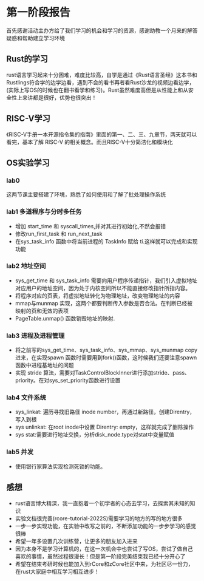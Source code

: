 # 第一阶段报告

首先感谢活动主办方给了我们学习的机会和学习的资源，感谢助教一个月来的解答疑惑和帮助建立学习环境

## Rust的学习

rust语言学习起来十分困难，难度比较高，自学是通过《Rust语言圣经》这本书和Rustlings符合学的边学边看，遇到不会的看书再者看Rust沙龙的视频边看边学，(实际上写OS的时候也在翻书看学和练习)。Rust虽然难度高但是从性能上和从安全性上来讲都是很好，优势也很突出！

## RISC-V学习

《RISC-V手册一本开源指令集的指南》里面的第一、二、三、九章节，两天就可以看完，基本了解 RISC-V 的相关概念。而且RISC-V十分简洁化和模块化

## OS实验学习

### lab0

这两节课主要搭建了环境，熟悉了如何使用和了解了批处理操作系统

### lab1 多道程序与分时多任务

- 增加 start_time 和 syscall_times,并对其进行初始化,不然会报错
- 修改run_first_task 和 run_next_task
- 在sys_task_info 函数中将当前进程的 TaskInfo 赋给 ti.这样就可以完成和实现功能

### lab2 地址空间

- sys_get_time 和 sys_task_info 需要向用户程序传递指针，我们引入虚拟地址对应用户的地址空间，因为处于内核空间所以不能直接修改指针所指内容。
- 将程序对应的页表，将虚拟地址转化为物理地址，改变物理地址的内容
- mmap与munmap 实现，这两个都要判断传入参数是否合法。在判断已经被映射的页和无效的表项
-  PageTable.unmap() 函数销毁地址的映射.

### lab3 进程及进程管理

- 将之前写的sys_get_time、sys_task_info、sys_mmap、sys_munmap copy进来，在实现spawn 函数时需要用到fork()函数，这时候我们还要注意spawn 函数中进程基地址的问题
- 实现 stride 算法，需要对TaskControlBlockInner进行添加stride、pass、priority。在对sys_set_priority函数进行设置

### lab4 文件系统

- sys_linkat: 遍历寻找旧路径 inode number，再通过新路径，创建Direntry，写入到根
- sys unlinkat: 在root inode中设置 Direntry: empty，这样就完成了删除操作
- sys stat:需要进行地址交换，分析disk_node.type对stat中变量赋值

### lab5 并发

- 使用银行家算法实现检测死锁的功能。

## 感想

- rust语言博大精深，我一直抱着一个初学者的心态去学习，去探索其未知的知识
- 实验文档很完善(rcore-tutorial-2022S)需要学习的地方的写的地方很多
- 一步一步实现功能，在实验中改写之前的，不断添加功能的一步步学习的感觉很棒
- 希望一年多设置几次训练营，让更多的朋友加入进来
- 因为本身不是学习计算机的，在这一次机会中也尝试了写OS，尝试了做自己喜欢的事情，虽然过程很漫长！但是第一阶段完美结束我已经十分开心了
- 希望在结束考研时候也能加入到rCore和zCore社区中来，为社区尽一份力，在rust大家庭中相互学习相互进步！
